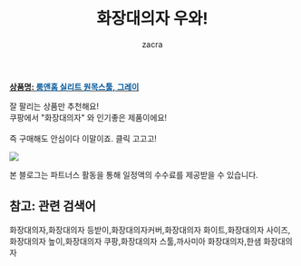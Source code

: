 ﻿---
layout: post
title:  "화장대의자 우와!"
author: zacra
categories: [ 아이템 ]
tags: [화장대의자,화장대의자 등받이,화장대의자커버,화장대의자 화이트,화장대의자 사이즈,화장대의자 높이,화장대의자 쿠팡,화장대의자 스툴,까사미아 화장대의자,한샘 화장대의자]
image: https://static.coupangcdn.com/image/product/image/vendoritem/2019/03/27/3964849852/36e50422-8456-4595-9c3b-653d1bb56c82.jpg 
description: "쿠팡에서 화장대의자 관련 상품으로 가장 잘팔리는 제품 중 하나라는 사실!!."
rating: 4.5
---

<a href="https://link.coupang.com/re/AFFSDP?lptag=AF8407795&pageKey=18579217&itemId=396088842&vendorItemId=3964849852&traceid=V0-153-8480710584dcb055"><b>상품명: <font color='#01579B'>룸앤홈 실리트 원목스툴, 그레이</font></b></a>

잘 팔리는 상품만 추천해요!<br/>
쿠팡에서 "화장대의자" 와 인기좋은 제품이에요!<br/><br/>
즉 구매해도 안심이다 이말이죠. 클릭 고고고! <br/>



<a href="https://link.coupang.com/re/AFFSDP?lptag=AF8407795&pageKey=18579217&itemId=396088842&vendorItemId=3964849852&traceid=V0-153-8480710584dcb055"><img src="https://thumbnail7.coupangcdn.com/thumbnails/remote/q89/image/retail/images/2018/09/07/20/9/ba0675bf-e97c-452c-b65b-f64149126bfb.jpg"></a> 

본 블로그는 파트너스 활동을 통해 일정액의 수수료를 제공받을 수 있습니다.

## 참고: 관련 검색어    
화장대의자,화장대의자 등받이,화장대의자커버,화장대의자 화이트,화장대의자 사이즈,화장대의자 높이,화장대의자 쿠팡,화장대의자 스툴,까사미아 화장대의자,한샘 화장대의자